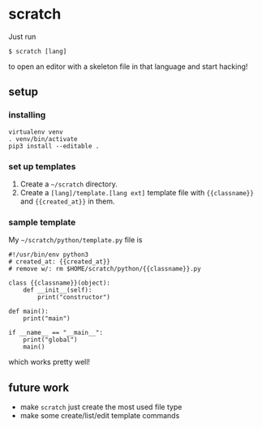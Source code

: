 # scratch

Just run

    $ scratch [lang]

to open an editor with a skeleton file in that language and start hacking!

## setup

### installing

    virtualenv venv
    . venv/bin/activate
    pip3 install --editable .

### set up templates
1. Create a `~/scratch` directory.
2. Create a `[lang]/template.[lang ext]` template file with `{{classname}}` and `{{created_at}}` in them.

### sample template
My `~/scratch/python/template.py` file is

    #!/usr/bin/env python3
    # created_at: {{created_at}}
    # remove w/: rm $HOME/scratch/python/{{classname}}.py

    class {{classname}}(object):
        def __init__(self):
            print("constructor")

    def main():
        print("main")

    if __name__ == "__main__":
        print("global")
        main()

which works pretty well!

## future work
- make `scratch` just create the most used file type
- make some create/list/edit template commands
